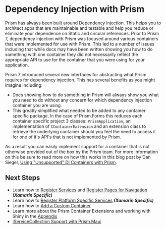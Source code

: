 # Dependency Injection with Prism

Prism has always been built around Dependency Injection. This helps you to architect apps that are maintainable and testable and help you reduce or eliminate your dependence on Static and circular references. Prior to Prism 7, dependency injection with Prism was focused around various containers that were implemented for use with Prism. This led to a number of issues including that while docs may have been written showing you how to do something with one container they did not necessarily reflect the appropriate API to use for the container that you were using for your application.

Prism 7 introduced several new interfaces for abstracting what Prism requires for dependency injection. This has several benefits as you might imagine including:

- Docs showing how to do something in Prism will always show you what you need to do without any concern for which dependency injection container you are using.
- This greatly simplified what needed to be added to any container specific package. In the case of Prism.Forms this reduces each container specific project 3 classes: `PrismApplication`, an implementation of `IContainerExtension` and an extension class to retrieve the underlying container should you feel the need to access it for one of it's API's that is not implemented by Prism.

As a result you can easily implement support for a container that is not otherwise provided out of the box by the Prism team. For more information on this be sure to read more on how this works in this blog post by Dan Siegel, [Using "Unsupported" DI Containers with Prism](https://dansiegel.net/post/2018/10/29/using-unsupported-di-containers-with-prism).

## Next Steps

- Learn how to [Register Services](registering-types.md) and [Register Pages for Navigation](../xamarin-forms/navigation/navigation-basics.md) ***(Xamarin Specific)***
- Learn how to [Register Platform Specific Services](platform-specific-services.md) ***(Xamarin Specific)***
- Learn how to [Add a Custom Container](add-custom-container.md)
- Learn more about the Prism Container Extensions and working with Shiny in the [Appendix](appendix.md)
- [IServiceCollection Support with Prism.Maui](../maui/dependencyinjection.md)

